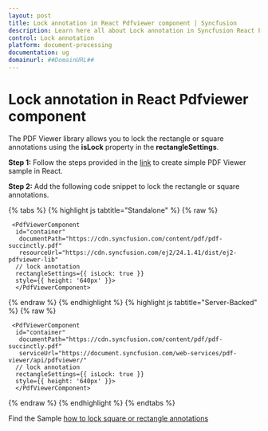 ```yaml
---
layout: post
title: Lock annotation in React Pdfviewer component | Syncfusion
description: Learn here all about Lock annotation in Syncfusion React Pdfviewer component of Syncfusion Essential JS 2 and more.
control: Lock annotation
platform: document-processing
documentation: ug
domainurl: ##DomainURL##
---
```


# Lock annotation in React Pdfviewer component

The PDF Viewer library allows you to lock the rectangle or square annotations using the **isLock** property in the **rectangleSettings**.

**Step 1:** Follow the steps provided in the [link](https://help.syncfusion.com/document-processing/pdf/pdf-viewer/react/getting-started/) to create simple PDF Viewer sample in React.

**Step 2:** Add the following code snippet to lock the rectangle or square annotations.

{% tabs %}
{% highlight js tabtitle="Standalone" %}
{% raw %}

     <PdfViewerComponent
      id="container"
       documentPath="https://cdn.syncfusion.com/content/pdf/pdf-succinctly.pdf"
       resourceUrl="https://cdn.syncfusion.com/ej2/24.1.41/dist/ej2-pdfviewer-lib"
      // lock annotation
      rectangleSettings={{ isLock: true }}
      style={{ height: '640px' }}>
      </PdfViewerComponent>

{% endraw %}
{% endhighlight %}
{% highlight js tabtitle="Server-Backed" %}
{% raw %}

     <PdfViewerComponent
      id="container"
       documentPath="https://cdn.syncfusion.com/content/pdf/pdf-succinctly.pdf"
       serviceUrl="https://document.syncfusion.com/web-services/pdf-viewer/api/pdfviewer/"
      // lock annotation
      rectangleSettings={{ isLock: true }}
      style={{ height: '640px' }}>
      </PdfViewerComponent>

{% endraw %}
{% endhighlight %}
{% endtabs %}

Find the Sample [how to lock square or rectangle annotations](https://stackblitz.com/edit/react-yxp8kz?file=src%2Findex.js)